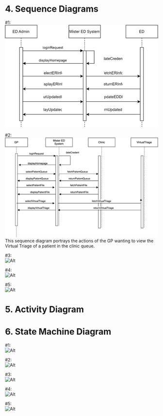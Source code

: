 

# 4. Sequence Diagrams

  #1: 
  <br> 
  ![Alt](EDAdminSequenceDiagram.drawio.svg)
  <br>

  #2:
  <br>
  ![Alt](GPSequenceDiagram.drawio.svg) 
  <br>This sequence diagram portrays the actions of the GP wanting to view the Virtual Triage of a patient in the clinic queue.

  #3:
  <br>
  ![Alt](ClinicianSequence.drawio)
  <br>
  
  #4:
  <br>
  ![Alt](Sequence_Patient1.svg)
  <br>
  
  #5:
  <br>
  ![Alt]()
  <br>

# 5. Activity Diagram

# 6. State Machine Diagram

  #1: 
  <br> 
  ![Alt]()
  <br>

  #2:
  <br>
  ![Alt]() 
  <br>

  #3:
  <br>
  ![Alt]()
  <br>
  
  #4:
  <br>
  ![Alt]()
  <br>
  
  #5:
  <br>
  ![Alt]()
  <br>
